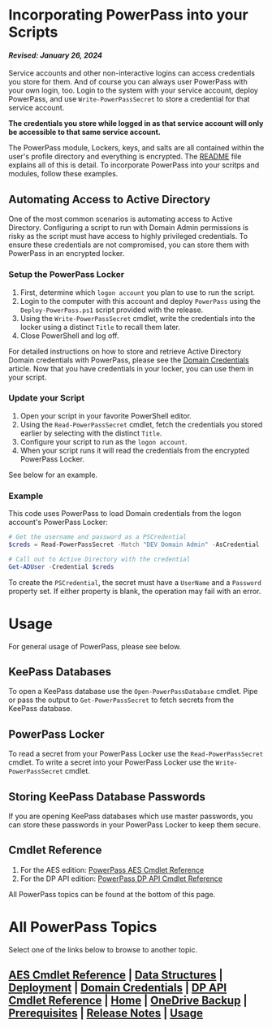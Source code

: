 # Incorporating PowerPass into your Scripts
#### _Revised: January 26, 2024_
Service accounts and other non-interactive logins can access credentials you store for them.
And of course you can always user PowerPass with your own login, too.
Login to the system with your service account, deploy PowerPass, and use `Write-PowerPassSecret` to store a credential for that service account.

**The credentials you store while logged in as that service account will only be accessible to that same service account.**

The PowerPass module, Lockers, keys, and salts are all contained within the user's profile directory and everything is encrypted.
The [README](https://github.com/chopinrlz/powerpass?tab=readme-ov-file#powerpass) file explains all of this is detail.
To incorporate PowerPass into your scritps and modules, follow these examples.
## Automating Access to Active Directory
One of the most common scenarios is automating access to Active Directory.
Configuring a script to run with Domain Admin permissions is risky as the script must have access to highly privileged credentials.
To ensure these credentials are not compromised, you can store them with PowerPass in an encrypted locker.
### Setup the PowerPass Locker
1. First, determine which `logon account` you plan to use to run the script.
2. Login to the computer with this account and deploy `PowerPass` using the `Deploy-PowerPass.ps1` script provided with the release.
3. Using the `Write-PowerPassSecret` cmdlet, write the credentials into the locker using a distinct `Title` to recall them later.
4. Close PowerShell and log off.

For detailed instructions on how to store and retrieve Active Directory Domain credentials with PowerPass, please see the [Domain Credentials](https://chopinrlz.github.io/powerpass/domain-credentials) article.
Now that you have credentials in your locker, you can use them in your script.
### Update your Script
1. Open your script in your favorite PowerShell editor.
2. Using the `Read-PowerPassSecret` cmdlet, fetch the credentials you stored earlier by selecting with the distinct `Title`.
3. Configure your script to run as the `logon account`.
4. When your script runs it will read the credentials from the encrypted PowerPass Locker.

See below for an example.
### Example
This code uses PowerPass to load Domain credentials from the logon account's PowerPass Locker:
```powershell
# Get the username and password as a PSCredential
$creds = Read-PowerPassSecret -Match "DEV Domain Admin" -AsCredential

# Call out to Active Directory with the credential
Get-ADUser -Credential $creds
```
To create the `PSCredential`, the secret must have a `UserName` and a `Password` property set.
If either property is blank, the operation may fail with an error.
# Usage
For general usage of PowerPass, please see below.
## KeePass Databases
To open a KeePass database use the `Open-PowerPassDatabase` cmdlet.
Pipe or pass the output to `Get-PowerPassSecret` to fetch secrets from the KeePass database.
## PowerPass Locker
To read a secret from your PowerPass Locker use the `Read-PowerPassSecret` cmdlet.
To write a secret into your PowerPass Locker use the `Write-PowerPassSecret` cmdlet.
## Storing KeePass Database Passwords
If you are opening KeePass databases which use master passwords, you can store these passwords in your PowerPass Locker to keep them secure.
## Cmdlet Reference
1. For the AES edition: [PowerPass AES Cmdlet Reference](https://chopinrlz.github.io/powerpass/aes-cmdlet-ref)
2. For the DP API edition: [PowerPass DP API Cmdlet Reference](https://chopinrlz.github.io/powerpass/dpapi-cmdlet-ref)

All PowerPass topics can be found at the bottom of this page.
# All PowerPass Topics
Select one of the links below to browse to another topic.
## [AES Cmdlet Reference](https://chopinrlz.github.io/powerpass/aes-cmdlet-ref) | [Data Structures](https://chopinrlz.github.io/powerpass/data-structures) | [Deployment](https://chopinrlz.github.io/powerpass/deployment) | [Domain Credentials](https://chopinrlz.github.io/powerpass/domain-credentials) | [DP API Cmdlet Reference](https://chopinrlz.github.io/powerpass/dpapi-cmdlet-ref) | [Home](https://chopinrlz.github.io/powerpass) | [OneDrive Backup](https://chopinrlz.github.io/powerpass/onedrivebackup) | [Prerequisites](https://chopinrlz.github.io/powerpass/prerequisites) | [Release Notes](https://chopinrlz.github.io/powerpass/release-notes) | [Usage](https://chopinrlz.github.io/powerpass/usage)
